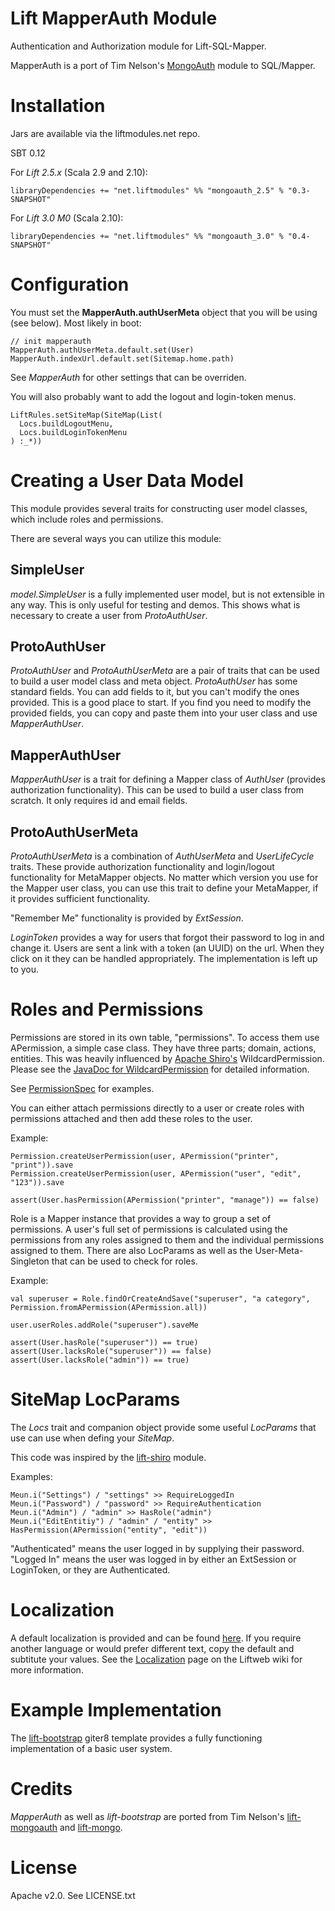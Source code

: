# Lift MapperAuth Module

Authentication and Authorization module for Lift-SQL-Mapper.

MapperAuth is a port of Tim Nelson's [MongoAuth](https://github.com/eltimn/lift-mongoauth) module to SQL/Mapper.

# Installation

Jars are available via the liftmodules.net repo.

SBT 0.12

For *Lift 2.5.x* (Scala 2.9 and 2.10):

    libraryDependencies += "net.liftmodules" %% "mongoauth_2.5" % "0.3-SNAPSHOT"

For *Lift 3.0 M0* (Scala 2.10):

    libraryDependencies += "net.liftmodules" %% "mongoauth_3.0" % "0.4-SNAPSHOT"


# Configuration

You must set the __MapperAuth.authUserMeta__ object that you will be using (see below). Most likely in boot:

    // init mapperauth
    MapperAuth.authUserMeta.default.set(User)
    MapperAuth.indexUrl.default.set(Sitemap.home.path)

See _MapperAuth_ for other settings that can be overriden.

You will also probably want to add the logout and login-token menus.

    LiftRules.setSiteMap(SiteMap(List(
      Locs.buildLogoutMenu,
      Locs.buildLoginTokenMenu
    ) :_*))

# Creating a User Data Model

This module provides several traits for constructing user model classes, which include roles and permissions.

There are several ways you can utilize this module:

## SimpleUser

_model.SimpleUser_ is a fully implemented user model, but is not extensible in any way. This is only useful for testing and demos.
This shows what is necessary to create a user from _ProtoAuthUser_.

## ProtoAuthUser

_ProtoAuthUser_ and _ProtoAuthUserMeta_ are a pair of traits that can be used to build a user model class and meta object.
_ProtoAuthUser_ has some standard fields. You can add
fields to it, but you can't modify the ones provided. This is a good place to start. If you find you need to modify
the provided fields, you can copy and paste them into your user class and use _MapperAuthUser_.

## MapperAuthUser

_MapperAuthUser_ is a trait for defining a Mapper class of _AuthUser_ (provides authorization functionality).
This can be used to build a user class from scratch. It only requires id and email fields.

## ProtoAuthUserMeta

_ProtoAuthUserMeta_ is a combination of _AuthUserMeta_ and _UserLifeCycle_ traits. These provide authorization
functionality and login/logout functionality for MetaMapper objects. No matter which version you use for the
Mapper user class, you can use this trait to define your MetaMapper, if it provides sufficient functionality.

"Remember Me" functionality is provided by _ExtSession_.

_LoginToken_ provides a way for users that forgot their password to log in and change it. Users are sent a link with a token (an UUID)
on the url. When they click on it they can be handled appropriately. The implementation is left up to you.

# Roles and Permissions

Permissions are stored in its own table, "permissions". To access them use APermission, a simple case class. They have three parts; domain, actions, entities. This was heavily
influenced by [Apache Shiro's](http://shiro.apache.org/) WildcardPermission.
Please see the [JavaDoc for WildcardPermission](http://shiro.apache.org/static/current/apidocs/org/apache/shiro/authz/permission/WildcardPermission.html)
for detailed information.

See [PermissionSpec](https://github.com/liftmodules/mapperauth/blob/master/src/test/scala/net.liftmodules/mapperauth/PermissionSpec.scala) for examples.

You can either attach permissions directly to a user or create roles with permissions attached and then add these roles to the user.

Example:

    Permission.createUserPermission(user, APermission("printer", "print")).save
    Permission.createUserPermission(user, APermission("user", "edit", "123")).save

    assert(User.hasPermission(APermission("printer", "manage")) == false)

Role is a Mapper instance that provides a way to group a set of permissions. A user's full set of permissions is calculated using the permissions
from any roles assigned to them and the individual permissions assigned to them. There are also LocParams as well as the User-Meta-Singleton that can be used to check for roles.

Example:

    val superuser = Role.findOrCreateAndSave("superuser", "a category", Permission.fromAPermission(APermission.all))

    user.userRoles.addRole("superuser").saveMe

    assert(User.hasRole("superuser")) == true)
    assert(User.lacksRole("superuser")) == false)
    assert(User.lacksRole("admin")) == true)


# SiteMap LocParams

The _Locs_ trait and companion object provide some useful _LocParams_ that use can use when defing your _SiteMap_.

This code was inspired by the [lift-shiro](https://github.com/timperrett/lift-shiro) module.

Examples:

    Meun.i("Settings") / "settings" >> RequireLoggedIn
    Meun.i("Password") / "password" >> RequireAuthentication
    Meun.i("Admin") / "admin" >> HasRole("admin")
    Meun.i("EditEntitiy") / "admin" / "entity" >> HasPermission(APermission("entity", "edit"))


"Authenticated" means the user logged in by supplying their password. "Logged In" means the user was logged in by either
an ExtSession or LoginToken, or they are Authenticated.

# Localization

A default localization is provided and can be found [here](https://github.com/liftmodules/mapperauth/tree/master/src/main/resources/toserve/mapperauth.resources.html). If you require another language or would prefer different text, copy the default and subtitute your values. See the [Localization](https://www.assembla.com/spaces/liftweb/wiki/Localization) page on the Liftweb wiki for more information.


# Example Implementation

The [lift-bootstrap](https://github.com/tuhlmann/lift-bootstrap.g8) giter8 template provides a fully functioning implementation of a basic user system.

# Credits

_MapperAuth_ as well as _lift-bootstrap_ are ported from Tim Nelson's [lift-mongoauth](https://github.com/eltimn/lift-mongoauth) and [lift-mongo](https://github.com/eltimn/lift-mongo.g8).

# License

Apache v2.0. See LICENSE.txt
